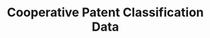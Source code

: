 ---
layout: default
bigquery: https://console.cloud.google.com/bigquery?p=patents-public-data&d=cpc&page=dataset
citation: '“Cooperative Patent Classification” by the EPO and USPTO, for public use. '
contributors: EPO, USPTO
cost: None
description: Cooperative Patent Classification Data contains the scheme and definitions
  of the Cooperative Patent Classification system for classifying patent documents.
  The CPC is the result of a partnership between the EPO and the USPTO in their joint
  effort to develop a common, internationally compatible classification system for
  technical documents, in particular patent publications, which will be used by both
  offices in the patent granting process
documentation: https://www.cooperativepatentclassification.org/cpcSchemeAndDefinitions
last_edit: 04/09/2022, 23:42:15
location: https://www.cooperativepatentclassification.org/index
maintained_by: USPTO, EPO
schema_fields:
- limiting_references
- additional_only
- residualReferences
- breakdown_code
- applicationReferences
- glossary
- titleFull
- status
- date_revised
- informativeReferences
- breakdownCode
- parents
- limitingReferences
- informative_references
- child_groups
- ipc_concordant
- dateRevised
- application_references
- symbol
- notAllocatable
- level
- childGroups
- sizeCache
- definition
- children
- title_part
- residual_references
- titlePart
- ipcConcordant
- title_full
- not_allocatable
- synonyms
shortname: cooperative_patent_classification
tags:
- patents
- science
title: Cooperative Patent Classification Data
uuid: 984374a7-16e9-4b35-9445-458daceb01bf
---